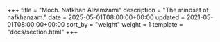 +++
title = "Moch. Nafkhan Alzamzami"
description = "The mindset of nafkhanzam."
date = 2025-05-01T08:00:00+00:00
updated = 2021-05-01T08:00:00+00:00
sort_by = "weight"
weight = 1
template = "docs/section.html"
+++
